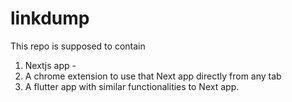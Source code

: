 # linkdump

This repo is supposed to contain

1. Nextjs app - 
2. A chrome extension to use that Next app directly from any tab
3. A flutter app with similar functionalities to Next app.



